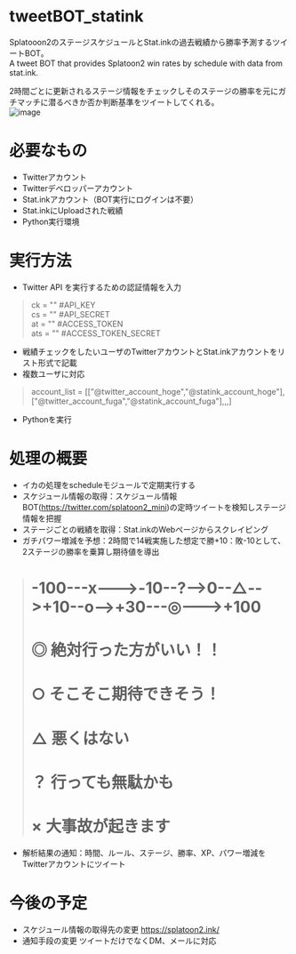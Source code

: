 # tweetBOT_statink
Splatooon2のステージスケジュールとStat.inkの過去戦績から勝率予測するツイートBOT。  
A tweet BOT that provides Splatoon2 win rates by schedule with data from stat.ink.  
  
2時間ごとに更新されるステージ情報をチェックしそのステージの勝率を元にガチマッチに潜るべきか否か判断基準をツイートしてくれる。  
![image](https://user-images.githubusercontent.com/102900238/161430074-b54ad54a-134c-4924-ab0f-b99ea3c52d8f.png)


# 必要なもの
- Twitterアカウント
- Twitterデベロッパーアカウント
- Stat.inkアカウント（BOT実行にログインは不要）
- Stat.inkにUploadされた戦績
- Python実行環境

# 実行方法
- Twitter API を実行するための認証情報を入力
>ck = ""  #API_KEY  
>cs = ""  #API_SECRET  
>at = ""  #ACCESS_TOKEN  
>ats = "" #ACCESS_TOKEN_SECRET  
- 戦績チェックをしたいユーザのTwitterアカウントとStat.inkアカウントをリスト形式で記載
- 複数ユーザに対応
> account_list = [["@twitter_account_hoge","@statink_account_hoge"],["@twitter_account_fuga","@statink_account_fuga"],,,]  
- Pythonを実行

# 処理の概要
- イカの処理をscheduleモジュールで定期実行する
- スケジュール情報の取得：スケジュール情報BOT(https://twitter.com/splatoon2_mini)の定時ツイートを検知しステージ情報を把握
- ステージごとの戦績を取得：Stat.inkのWebページからスクレイピング
- ガチパワー増減を予想：2時間で14戦実施した想定で勝+10：敗-10として、2ステージの勝率を乗算し期待値を導出
> # -100---x--->-10--?-->0--△-->+10--o-->+30---◎--->+100  
> #   ◎ 絶対行った方がいい！！  
> #   ○ そこそこ期待できそう！  
> #   △ 悪くはない  
> #   ？ 行っても無駄かも  
> #   × 大事故が起きます  
- 解析結果の通知：時間、ルール、ステージ、勝率、XP、パワー増減をTwitterアカウントにツイート

# 今後の予定
- スケジュール情報の取得先の変更 https://splatoon2.ink/
- 通知手段の変更 ツイートだけでなくDM、メールに対応
